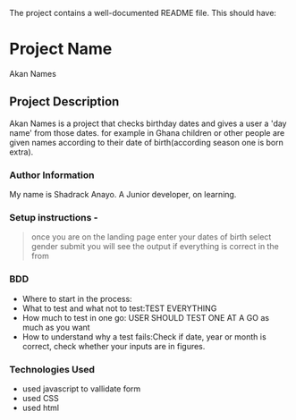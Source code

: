 The project contains a well-documented README file. This should have: 
# Project Name
Akan Names
## Project Description
Akan Names is a project that checks birthday dates and gives a user a 'day name' from those dates. for example in Ghana children or other people are given names according to their date of birth(according season one is born extra).
### Author Information
My name is Shadrack Anayo. A Junior developer, on learning.
### Setup instructions -
>once you are on the landing page enter your dates of birth
>select gender
>submit
>you will see the output if everything is correct in the from

### BDD
  * Where to start in the process:
  * What to test and what not to test:TEST EVERYTHING
  * How much to test in one go: USER SHOULD TEST ONE AT A GO as much as you want
  * How to understand why a test fails:Check if date, year or month is correct, check whether your     inputs are in figures.

### Technologies Used
  * used javascript to vallidate form
  * used CSS
  * used html
